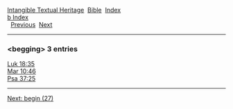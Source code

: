 [Intangible Textual Heritage](../../index)  [Bible](../index) 
[Index](index)   
[b Index](_b_)  
  [Previous](c01211)  [Next](c01213) 

------------------------------------------------------------------------

### &lt;begging&gt; 3 entries

[Luk 18:35](../kjv/luk018.htm#035)  
[Mar 10:46](../kjv/mar010.htm#046)  
[Psa 37:25](../kjv/psa037.htm#025)  

------------------------------------------------------------------------

[Next: begin (27)](c01213)
